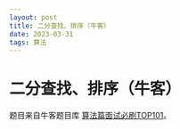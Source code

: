 ```yaml
---
layout: post
title: 二分查找、排序（牛客）
date: 2023-03-31
tags: 算法
---
```


# 二分查找、排序（牛客）

题目来自牛客题目库 [算法篇面试必刷TOP101](https://www.nowcoder.com/exam/oj?page=1&tab=%E7%AE%97%E6%B3%95%E7%AF%87&topicId=295)。